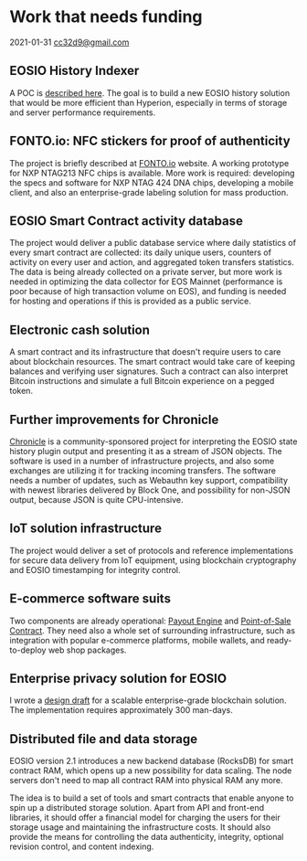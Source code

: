 # Work that needs funding

2021-01-31 cc32d9@gmail.com


## EOSIO History Indexer

A POC is [described
here](https://cc32d9.medium.com/poc-for-eosio-history-indexer-eae200cdbf8f). The
goal is to build a new EOSIO history solution that would be more
efficient than Hyperion, especially in terms of storage and server
performance requirements.


## FONTO.io: NFC stickers for proof of authenticity

The project is briefly described at [FONTO.io](https://fonto.io/)
website. A working prototype for NXP NTAG213 NFC chips is
available. More work is required: developing the specs and software
for NXP NTAG 424 DNA chips, developing a mobile client, and also an
enterprise-grade labeling solution for mass production.


## EOSIO Smart Contract activity database

The project would deliver a public database service where daily
statistics of every smart contract are collected: its daily unique
users, counters of activity on every user and action, and aggregated
token transfers statistics. The data is being already collected on a
private server, but more work is needed in optimizing the data
collector for EOS Mainnet (performance is poor because of high
transaction volume on EOS), and funding is needed for hosting and
operations if this is provided as a public service.


## Electronic cash solution

A smart contract and its infrastructure that doesn't require users to
care about blockchain resources. The smart contract would take care of
keeping balances and verifying user signatures. Such a contract can
also interpret Bitcoin instructions and simulate a full Bitcoin
experience on a pegged token.


## Further improvements for Chronicle

[Chronicle](https://github.com/EOSChronicleProject) is a
community-sponsored project for interpreting the EOSIO state history
plugin output and presenting it as a stream of JSON objects. The
software is used in a number of infrastructure projects, and also some
exchanges are utilizing it for tracking incoming transfers.  The
software needs a number of updates, such as Webauthn key support,
compatibility with newest libraries delivered by Block One, and
possibility for non-JSON output, because JSON is quite CPU-intensive.


## IoT solution infrastructure

The project would deliver a set of protocols and reference
implementations for secure data delivery from IoT equipment, using
blockchain cryptography and EOSIO timestamping for integrity control.


## E-commerce software suits

Two components are already operational: [Payout
Engine](https://cc32d9.medium.com/eosio-payout-engine-a-reliable-way-to-automate-your-payments-fc1f1a523169)
and [Point-of-Sale
Contract](https://cc32d9.medium.com/eosio-pos-contract-enabling-e-commerce-for-everyone-6e72dd29864d).
They need also a whole set of surrounding infrastructure, such as
integration with popular e-commerce platforms, mobile wallets, and
ready-to-deploy web shop packages.


## Enterprise privacy solution for EOSIO

I wrote a [design draft](Enterprise_Privacy_on_EOSIO.md) for a
scalable enterprise-grade blockchain solution. The implementation
requires approximately 300 man-days.


## Distributed file and data storage

EOSIO version 2.1 introduces a new backend database (RocksDB) for
smart contract RAM, which opens up a new possibility for data
scaling. The node servers don't need to map all contract RAM into
physical RAM any more.

The idea is to build a set of tools and smart contracts that enable
anyone to spin up a distributed storage solution. Apart from API and
front-end libraries, it should offer a financial model for charging
the users for their storage usage and maintaining the infrastructure
costs. It should also provide the means for controlling the data
authenticity, integrity, optional revision control, and content
indexing.


